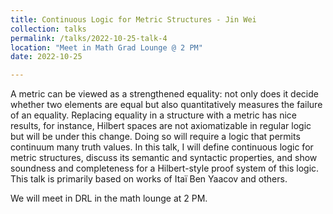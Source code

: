 ```yaml
---
title: Continuous Logic for Metric Structures - Jin Wei
collection: talks
permalink: /talks/2022-10-25-talk-4
location: "Meet in Math Grad Lounge @ 2 PM"
date: 2022-10-25

---
```


A metric can be viewed as a strengthened equality: not only does it decide whether two elements are equal but also quantitatively measures the failure of an equality. Replacing equality in a structure with a metric has nice results, for instance, Hilbert spaces are not axiomatizable in regular logic but will be under this change. Doing so will require a logic that permits continuum many truth values. In this talk, I will define continuous logic for metric structures, discuss its semantic and syntactic properties, and show soundness and completeness for a Hilbert-style proof system of this logic. This talk is primarily based on works of Itaï Ben Yaacov and others.

We will meet in DRL in the math lounge at 2 PM.
